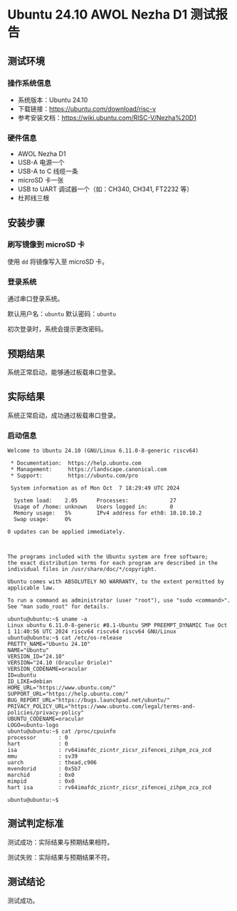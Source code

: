 # Ubuntu 24.10 AWOL Nezha D1 测试报告

## 测试环境

### 操作系统信息

- 系统版本：Ubuntu 24.10
- 下载链接：https://ubuntu.com/download/risc-v
- 参考安装文档：https://wiki.ubuntu.com/RISC-V/Nezha%20D1

### 硬件信息

- AWOL Nezha D1 
- USB-A 电源一个
- USB-A to C 线缆一条
- microSD 卡一张
- USB to UART 调试器一个（如：CH340, CH341, FT2232 等）
- 杜邦线三根

## 安装步骤

### 刷写镜像到 microSD 卡

使用 `dd` 将镜像写入至 microSD 卡。

### 登录系统

通过串口登录系统。

默认用户名：`ubuntu`
默认密码：`ubuntu`

初次登录时，系统会提示更改密码。

## 预期结果

系统正常启动，能够通过板载串口登录。

## 实际结果

系统正常启动，成功通过板载串口登录。

### 启动信息

```log
Welcome to Ubuntu 24.10 (GNU/Linux 6.11.0-8-generic riscv64)

 * Documentation:  https://help.ubuntu.com
 * Management:     https://landscape.canonical.com
 * Support:        https://ubuntu.com/pro

 System information as of Mon Oct  7 18:29:49 UTC 2024

  System load:    2.05      Processes:             27
  Usage of /home: unknown   Users logged in:       0
  Memory usage:   5%        IPv4 address for eth0: 10.10.10.2
  Swap usage:     0%

0 updates can be applied immediately.



The programs included with the Ubuntu system are free software;
the exact distribution terms for each program are described in the
individual files in /usr/share/doc/*/copyright.

Ubuntu comes with ABSOLUTELY NO WARRANTY, to the extent permitted by
applicable law.

To run a command as administrator (user "root"), use "sudo <command>".
See "man sudo_root" for details.

ubuntu@ubuntu:~$ uname -a
Linux ubuntu 6.11.0-8-generic #8.1-Ubuntu SMP PREEMPT_DYNAMIC Tue Oct  1 11:40:56 UTC 2024 riscv64 riscv64 riscv64 GNU/Linux
ubuntu@ubuntu:~$ cat /etc/os-release 
PRETTY_NAME="Ubuntu 24.10"
NAME="Ubuntu"
VERSION_ID="24.10"
VERSION="24.10 (Oracular Oriole)"
VERSION_CODENAME=oracular
ID=ubuntu
ID_LIKE=debian
HOME_URL="https://www.ubuntu.com/"
SUPPORT_URL="https://help.ubuntu.com/"
BUG_REPORT_URL="https://bugs.launchpad.net/ubuntu/"
PRIVACY_POLICY_URL="https://www.ubuntu.com/legal/terms-and-policies/privacy-policy"
UBUNTU_CODENAME=oracular
LOGO=ubuntu-logo
ubuntu@ubuntu:~$ cat /proc/cpuinfo 
processor       : 0
hart            : 0
isa             : rv64imafdc_zicntr_zicsr_zifencei_zihpm_zca_zcd
mmu             : sv39
uarch           : thead,c906
mvendorid       : 0x5b7
marchid         : 0x0
mimpid          : 0x0
hart isa        : rv64imafdc_zicntr_zicsr_zifencei_zihpm_zca_zcd

ubuntu@ubuntu:~$ 
```

## 测试判定标准

测试成功：实际结果与预期结果相符。

测试失败：实际结果与预期结果不符。

## 测试结论

测试成功。
